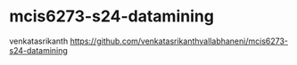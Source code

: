 # mcis6273-s24-datamining
venkatasrikanth
https://github.com/venkatasrikanthvallabhaneni/mcis6273-s24-datamining
